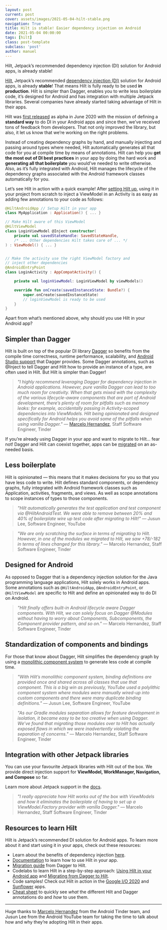 ```yaml
---
layout: post
current: post
cover: assets/images/2021-05-04-hilt-stable.png
navigation: True
title: Hilt is stable! Easier dependency injection on Android
date: 2021-05-04 00:00:00
tags: [hilt]
class: post-template
subclass: 'post'
author: manuel
---
```


Hilt, Jetpack’s recommended dependency injection (DI) solution for Android apps, is already stable!

[Hilt](https://developer.android.com/training/dependency-injection/hilt-android), Jetpack’s recommended [dependency injection (DI)](https://developer.android.com/training/dependency-injection) solution for Android apps, is already **stable**! That means Hilt is fully ready to be used **in production**. Hilt is simpler than Dagger, enables you to write less boilerplate code, it’s designed for Android and has integration with multiple Jetpack libraries. Several companies have already started taking advantage of Hilt in their apps.

Hilt was [first released](https://manuelvivo.dev/di-with-hilt) as alpha in June 2020 with the mission of defining a **standard way** to do DI in your Android apps and since then, we’ve received tons of feedback from developers. That not only improved the library, but also, it let us know that we’re working on the right problems.

Instead of creating dependency graphs by hand, and manually injecting and passing around types where needed, Hilt automatically generates all that code for you at compile time by means of annotations. Hilt can help you **get the most out of DI best practices** in your app by doing the hard work and **generating all that boilerplate** you would’ve needed to write otherwise. Also, as it’s fully integrated with Android, Hilt manages the lifecycle of the dependency graphs associated with the Android framework classes automatically for you.

Let’s see Hilt in action with a quick example! After [setting Hilt up](https://developer.android.com/training/dependency-injection/hilt-android#setup), using it in your project from scratch to inject a ViewModel in an Activity is as easy as adding few annotations to your code as follows:

```kotlin
@HiltAndroidApp // Setup Hilt in your app
class MyApplication : Application() { ... }

// Make Hilt aware of this ViewModel
@HiltViewModel
class LoginViewModel @Inject constructor(
    private val savedStateHandle: SavedStateHandle,
    /* ... Other dependencies Hilt takes care of ... */
) : ViewModel() { ... }


// Make the activity use the right ViewModel factory and
// inject other dependencies
@AndroidEntryPoint 
class LoginActivity : AppCompatActivity() {

    private val loginViewModel: LoginViewModel by viewModels()

    override fun onCreate(savedInstanceState: Bundle?) {
        super.onCreate(savedInstanceState)
        // loginViewModel is ready to be used
    }
}
```

Apart from what’s mentioned above, why should you use Hilt in your Android app?

## Simpler than Dagger

Hilt is built on top of the popular DI library [Dagger](https://developer.android.com/training/dependency-injection/dagger-basics) so benefits from the compile time correctness, runtime performance, scalability, and [Android Studio support](https://manuelvivo.dev/dagger-hilt-navigation-android-studio) that Dagger provides. Some Dagger annotations, such as @Inject to tell Dagger and Hilt how to provide an instance of a type, are often used in Hilt. But Hilt is simpler than Dagger!

> *"I highly recommend leveraging Dagger for dependency injection in Android applications. However, pure vanilla Dagger can lead to too much room for creativity. When that gets mixed with the complexity of the various lifecycle-aware components that are part of Android development, there’s plenty of room for pitfalls such as memory leaks: for example, accidentally passing in Activity-scoped dependencies into ViewModels. Hilt being opinionated and designed specifically for Android helps you avoid some of the pitfalls when using vanilla Dagger."* — [Marcelo Hernandez](https://twitter.com/mhernand40), Staff Software Engineer, Tinder

If you’re already using Dagger in your app and want to migrate to Hilt… fear not! Dagger and Hilt can coexist together, apps can be [migrated](https://dagger.dev/hilt/migration-guide) on an as-needed basis.

## Less boilerplate

Hilt is opinionated — this means that it makes decisions for you so that you have less code to write. Hilt defines standard components, or dependency graphs, fully integrated with Android framework classes such as Application, activities, fragments, and views. As well as scope annotations to scope instances of types to those components.

> *"Hilt automatically generates the test application and test component via @HiltAndroidTest. We were able to remove between 20% and 40% of boilerplate wire up test code after migrating to Hilt!"* — Jusun Lee, Software Engineer, YouTube

> *"We are only scratching the surface in terms of migrating to Hilt. However, in one of the modules we migrated to Hilt, we saw +78/-182 in terms of lines changed for this library."* — Marcelo Hernandez, Staff Software Engineer, Tinder

## Designed for Android

As opposed to Dagger that is a dependency injection solution for the Java programming language applications, Hilt solely works in Android apps. Some annotations such as `@HiltAndroidApp`, `@AndroidEntryPoint`, or `@HiltViewModel` are specific to Hilt and define an opinionated way to do DI on Android.

> *"Hilt finally offers built-in Android lifecycle aware Dagger components. With Hilt, we can solely focus on Dagger @Modules without having to worry about Components, Subcomponents, the Component provider pattern, and so on."* — Marcelo Hernandez, Staff Software Engineer, Tinder

## Standardization of components and bindings

For those that know about Dagger, Hilt simplifies the dependency graph by using a [monolithic component system](https://dagger.dev/hilt/monolithic) to generate less code at compile time.

> *"With Hilt’s monolithic component system, binding definitions are provided once and shared across all classes that use that component. This is a big win as previously, YouTube used a polylithic component system where modules were manually wired-up into custom components and there were many duplicate binding definitions."* — Jusun Lee, Software Engineer, YouTube

> *"As our Gradle modules separation allows for feature development in isolation, it became easy to be too creative when using Dagger. We’ve found that migrating those modules over to Hilt has actually exposed flaws in which we were inadvertently violating the separation of concerns."* — Marcelo Hernandez, Staff Software Engineer, Tinder

## Integration with other Jetpack libraries

You can use your favourite Jetpack libraries with Hilt out of the box. We provide direct injection support for **ViewModel, WorkManager, Navigation, and Compose** so far.

Learn more about Jetpack support in the [docs](https://developer.android.com/training/dependency-injection/hilt-jetpack).

> *"I really appreciate how Hilt works out of the box with ViewModels and how it eliminates the boilerplate of having to set up a ViewModel.Factory provider with vanilla Dagger."* — Marcelo Hernandez, Staff Software Engineer, Tinder

## Resources to learn Hilt

Hilt is Jetpack’s recommended DI solution for Android apps. To learn more about it and start using it in your apps, check out these resources:

* Learn about the benefits of dependency injection [here](https://developer.android.com/training/dependency-injection).
* [Documentation](https://developer.android.com/training/dependency-injection/hilt-android) to learn how to use Hilt in your app.
* [Migration guide](https://dagger.dev/hilt/migration-guide) from Dagger to Hilt.
* Codelabs to learn Hilt in a step-by-step approach: [Using Hilt in your Android app](https://codelabs.developers.google.com/codelabs/android-hilt) and [Migrating from Dagger to Hilt](https://codelabs.developers.google.com/codelabs/android-dagger-to-hilt).
* Code samples! Check out Hilt in action in the [Google I/O 2020](https://github.com/google/iosched) and [Sunflower](https://github.com/android/sunflower/) apps.
* [Cheat sheet](https://developer.android.com/images/training/dependency-injection/hilt-annotations.pdf) to quickly see *what* the different Hilt and Dagger annotations do and *how* to use them.

---

Huge thanks to [Marcelo Hernandez](https://twitter.com/mhernand40) from the Android Tinder team, and Jusun Lee from the Android YouTube team for taking the time to talk about how and why they’re adopting Hilt in their apps.
